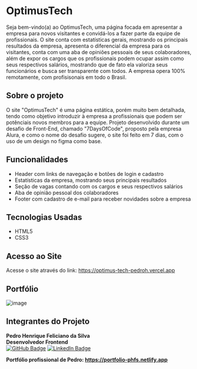 # OptimusTech
Seja bem-vindo(a) ao OptimusTech, uma página focada em apresentar a empresa para novos visitantes e convidá-los a fazer parte da equipe de profissionais. O site conta com estatísticas gerais, mostrando os principais resultados da empresa, apresenta o diferencial da empresa para os visitantes, conta com uma aba de opiniões pessoais de seus colaboradores, além de expor os cargos que os profissionais podem ocupar assim como seus respectivos salários, mostrando que de fato ela valoriza seus funcionários e busca ser transparente com todos. A empresa opera 100% remotamente, com profisisonais em todo o Brasil.

## Sobre o projeto
O site "OptimusTech" é uma página estática, porém muito bem detalhada, tendo como objetivo introduzir à empresa a profissionais que podem ser potênciais novos membros para a equipe. Projeto desenvolvido durante um desafio de Front-End, chamado "7DaysOfCode", proposto pela empresa Alura, e como o nome do desafio sugere, o site foi feito em 7 dias, com o uso de um design no figma como base.

## Funcionalidades

- Header com links de navegação e botões de login e cadastro
- Estatísticas da empresa, mostrando seus principais resultados
- Seção de vagas contando com os cargos e seus respectivos salários
- Aba de opinião pessoal dos colaboradores
- Footer com cadastro de e-mail para receber novidades sobre a empresa

## Tecnologias Usadas

- HTML5
- CSS3

## Acesso ao Site
Acesse o site através do link: https://optimus-tech-pedroh.vercel.app

## Portfólio
![image](https://github.com/user-attachments/assets/002c48e6-ed87-411d-ac63-fd64510ca42d)

## Integrantes do Projeto

**Pedro Henrique Feliciano da Silva**  
**Desenvolvedor Frontend**  
[![GitHub Badge](https://img.shields.io/badge/GitHub-@PedroHKarate-181717?style=flat&logo=github)](https://github.com/PedroHKarate)
[![LinkedIn Badge](https://img.shields.io/badge/LinkedIn-@PedroHenriqueFS-0A66C2?style=flat&logo=linkedin&logoColor=white)](https://www.linkedin.com/in/pedro-henrique-fs/)

**Portfólio profissional de Pedro: https://portfolio-phfs.netlify.app**
